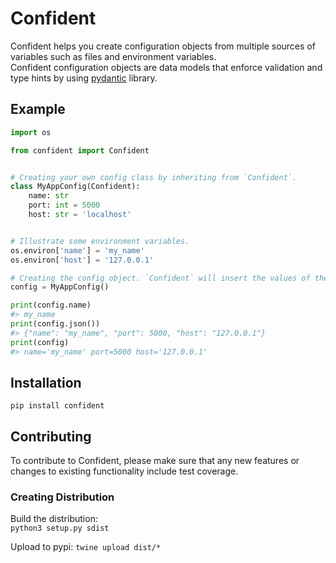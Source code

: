 # Confident
Confident helps you create configuration objects from multiple sources of variables such as files and environment variables.  
Confident configuration objects are data models that enforce validation and type hints by using [pydantic](https://pydantic-docs.helpmanual.io/) library.

## Example
```py
import os

from confident import Confident


# Creating your own config class by inheriting from `Confident`.
class MyAppConfig(Confident):
    name: str
    port: int = 5000
    host: str = 'localhost'


# Illustrate some environment variables.
os.environ['name'] = 'my_name' 
os.environ['host'] = '127.0.0.1'

# Creating the config object. `Confident` will insert the values of the properties.
config = MyAppConfig()

print(config.name)
#> my_name
print(config.json())
#> {"name": "my_name", "port": 5000, "host": "127.0.0.1"}
print(config)
#> name='my_name' port=5000 host='127.0.0.1'

```
## Installation
```pip install confident```

## Contributing
To contribute to Confident, please make sure that any new features or changes to existing functionality include test coverage.

### Creating Distribution
Build the distribution:  
```python3 setup.py sdist```

Upload to pypi:
```twine upload dist/*```
